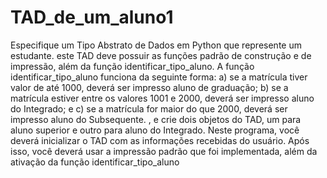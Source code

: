 # TAD_de_um_aluno1
Especifique um Tipo Abstrato de Dados em Python que represente um estudante. este TAD deve possuir as funções padrão de construção e de impressão, além da função identificar_tipo_aluno. A função identificar_tipo_aluno funciona da seguinte forma: a) se a matrícula tiver valor de até 1000, deverá ser impresso aluno de graduação; b) se a matrícula estiver entre os valores 1001 e 2000, deverá ser impresso aluno do Integrado; e c) se a matrícula for maior do que 2000, deverá ser impresso aluno do Subsequente. , e crie dois objetos do TAD, um para aluno superior e outro para aluno do Integrado. Neste programa, você deverá inicializar o TAD com as informações recebidas do usuário. Após isso, você deverá usar a impressão padrão que foi implementada, além da ativação da função identificar_tipo_aluno
